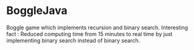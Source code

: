 BoggleJava
==========
Boggle game which implements recursion and binary search.
Interesting fact : Reduced computing time from 15 minutes to real time by just implementing binary search instead of binary search.
